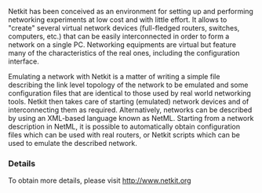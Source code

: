 Netkit has been conceived as an environment for setting up and performing networking experiments at low cost and with little effort. It allows to "create" several virtual network devices (full-fledged routers, switches, computers, etc.) that can be easily interconnected in order to form a network on a single PC. Networking equipments are virtual but feature many of the characteristics of the real ones, including the configuration interface.

Emulating a network with Netkit is a matter of writing a simple file describing the link level topology of the network to be emulated and some configuration files that are identical to those used by real world networking tools. Netkit then takes care of starting (emulated) network devices and of interconnecting them as required. Alternatively, networks can be described by using an XML-based language known as NetML. Starting from a network description in NetML, it is possible to automatically obtain configuration files which can be used with real routers, or Netkit scripts which can be used to emulate the described network.

### Details ###

To obtain more details, please visit http://www.netkit.org